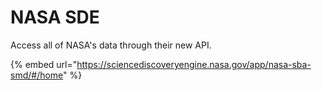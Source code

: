 # NASA SDE

Access all of NASA's data through their new API.



{% embed url="https://sciencediscoveryengine.nasa.gov/app/nasa-sba-smd/#/home" %}
